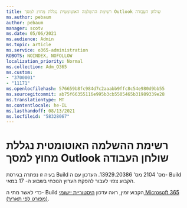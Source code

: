 ```yaml
---
title: רשימת ההשלמה האוטומטית נגללת מחוץ למסך Outlook שולחן העבודה
ms.author: pebaum
author: pebaum
manager: scotv
ms.date: 05/06/2021
ms.audience: Admin
ms.topic: article
ms.service: o365-administration
ROBOTS: NOINDEX, NOFOLLOW
localization_priority: Normal
ms.collection: Adm_O365
ms.custom:
- "3700001"
- "11171"
ms.openlocfilehash: 576659b8fc984d7c2aaabb9ffc8c54e980d9bb55
ms.sourcegitcommit: ab75f66355116e995b3cb5505465b31989339e28
ms.translationtype: MT
ms.contentlocale: he-IL
ms.lasthandoff: 08/13/2021
ms.locfileid: "58328067"
---
```

# <a name="autocomplete-list-scrolls-off-the-screen-in-outlook-desktop"></a>רשימת ההשלמה האוטומטית נגללת מחוץ למסך Outlook שולחן העבודה

בעיה זו נפתרה בגירסת Build מס' 2104 מס' 13929.20386. העדכון עם ה- Build הקבוע צפוי לעבור להפקת הערוץ הנוכחי בשבוע ה- 17 במאי. 

כדי לאשר מתי ה- Build הקבוע זמין, ראה עדכון [היסטוריית יישומי Microsoft 365 (מפורט לפי תאריך)](https://docs.microsoft.com/officeupdates/update-history-microsoft365-apps-by-date).